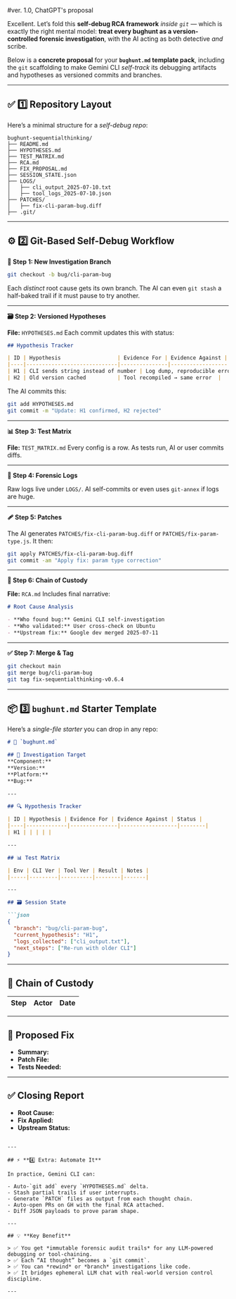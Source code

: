 #ver. 1.0, ChatGPT's proposal

Excellent. Let’s fold this **self-debug RCA framework** *inside `git`* — which is exactly the right mental model: **treat every bughunt as a version-controlled forensic investigation**, with the AI acting as both detective *and* scribe.

Below is a **concrete proposal** for your **`bughunt.md` template pack**, including the `git` scaffolding to make Gemini CLI *self-track* its debugging artifacts and hypotheses as versioned commits and branches.

---

## ✅ **1️⃣ Repository Layout**

Here’s a minimal structure for a *self-debug repo*:

```
bughunt-sequentialthinking/
├── README.md
├── HYPOTHESES.md
├── TEST_MATRIX.md
├── RCA.md
├── FIX_PROPOSAL.md
├── SESSION_STATE.json
├── LOGS/
│   ├── cli_output_2025-07-10.txt
│   ├── tool_logs_2025-07-10.json
├── PATCHES/
│   ├── fix-cli-param-bug.diff
├── .git/
```

---

## ⚙️ **2️⃣ Git-Based Self-Debug Workflow**

**🔁 Step 1: New Investigation Branch**

```bash
git checkout -b bug/cli-param-bug
```

Each *distinct* root cause gets its own branch. The AI can even `git stash` a half-baked trail if it must pause to try another.

---

**🗃️ Step 2: Versioned Hypotheses**

**File:** `HYPOTHESES.md`
Each commit updates this with status:

```markdown
## Hypothesis Tracker

| ID | Hypothesis                  | Evidence For | Evidence Against | Status   |
|----|-----------------------------|---------------|------------------|----------|
| H1 | CLI sends string instead of number | Log dump, reproducible error | None yet | Confirmed |
| H2 | Old version cached          | Tool recompiled → same error  |           | Rejected  |
```

The AI commits this:

```bash
git add HYPOTHESES.md
git commit -m "Update: H1 confirmed, H2 rejected"
```

---

**📊 Step 3: Test Matrix**

**File:** `TEST_MATRIX.md`
Every config is a row. As tests run, AI or user commits diffs.

---

**📌 Step 4: Forensic Logs**

Raw logs live under `LOGS/`. AI self-commits or even uses `git-annex` if logs are huge.

---

**🩹 Step 5: Patches**

The AI generates `PATCHES/fix-cli-param-bug.diff` or `PATCHES/fix-param-type.js`.
It then:

```bash
git apply PATCHES/fix-cli-param-bug.diff
git commit -am "Apply fix: param type correction"
```

---

**📢 Step 6: Chain of Custody**

**File:** `RCA.md`
Includes final narrative:

```markdown
# Root Cause Analysis

- **Who found bug:** Gemini CLI self-investigation
- **Who validated:** User cross-check on Ubuntu
- **Upstream fix:** Google dev merged 2025-07-11
```

---

**✅ Step 7: Merge & Tag**

```bash
git checkout main
git merge bug/cli-param-bug
git tag fix-sequentialthinking-v0.6.4
```

---

## 📦 **3️⃣ `bughunt.md` Starter Template**

Here’s a *single-file starter* you can drop in any repo:

````markdown
# 🐞 `bughunt.md`

## 🎯 Investigation Target
**Component:**  
**Version:**  
**Platform:**  
**Bug:**  

---

## 🔍 Hypothesis Tracker

| ID | Hypothesis | Evidence For | Evidence Against | Status |
|----|-------------|---------------|------------------|--------|
| H1 | | | | |

---

## 📊 Test Matrix

| Env | CLI Ver | Tool Ver | Result | Notes |
|-----|---------|----------|--------|-------|

---

## 🗃️ Session State

```json
{
  "branch": "bug/cli-param-bug",
  "current_hypothesis": "H1",
  "logs_collected": ["cli_output.txt"],
  "next_steps": ["Re-run with older CLI"]
}
````

---

## 🔑 Chain of Custody

| Step | Actor | Date |
| ---- | ----- | ---- |

---

## 🔧 Proposed Fix

* **Summary:**
* **Patch File:**
* **Tests Needed:**

---

## ✅ Closing Report

* **Root Cause:**
* **Fix Applied:**
* **Upstream Status:**

```

---

## ⚡️ **4️⃣ Extra: Automate It**

In practice, Gemini CLI can:

- Auto-`git add` every `HYPOTHESES.md` delta.
- Stash partial trails if user interrupts.
- Generate `PATCH` files as output from each thought chain.
- Auto-open PRs on GH with the final RCA attached.
- Diff JSON payloads to prove param shape.

---

## 💡 **Key Benefit**

> ✅ You get *immutable forensic audit trails* for any LLM-powered debugging or tool-chaining.  
> ✅ Each “AI thought” becomes a `git commit`.  
> ✅ You can *rewind* or *branch* investigations like code.  
> ✅ It bridges ephemeral LLM chat with real-world version control discipline.

---

